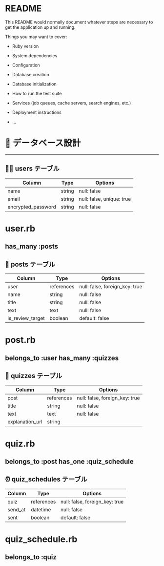 # README

This README would normally document whatever steps are necessary to get the
application up and running.

Things you may want to cover:

* Ruby version

* System dependencies

* Configuration

* Database creation

* Database initialization

* How to run the test suite

* Services (job queues, cache servers, search engines, etc.)

* Deployment instructions

* ...

# 📘 データベース設計

---

## 🧑‍💻 users テーブル

| Column             | Type   | Options                  |
|--------------------|--------|--------------------------|
| name               | string | null: false              |
| email              | string | null: false, unique: true |
| encrypted_password | string | null: false              |

# user.rb
has_many :posts
---


## 📝 posts テーブル

| Column           | Type       | Options                        |
|------------------|------------|--------------------------------|
| user             | references | null: false, foreign_key: true |
| name             | string     | null: false                    |
| title            | string     | null: false                    |
| text             | text       | null: false                    |
| is_review_target | boolean    | default: false                 |

# post.rb
belongs_to :user
has_many :quizzes
---

## 🧠 quizzes テーブル

| Column          | Type       | Options                        |
|-----------------|------------|--------------------------------|
| post            | references | null: false, foreign_key: true |
| title           | string     | null: false                    |
| text            | text       | null: false                    |
| explanation_url | string     |                                |

# quiz.rb
belongs_to :post
has_one :quiz_schedule
---

## ⏰ quiz_schedules テーブル

| Column   | Type       | Options                        |
|----------|------------|--------------------------------|
| quiz     | references | null: false, foreign_key: true |
| send_at  | datetime   | null: false                    |
| sent     | boolean    | default: false                 |


# quiz_schedule.rb
belongs_to :quiz
---